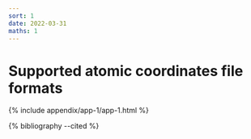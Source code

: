 ```yaml
---
sort: 1
date: 2022-03-31
maths: 1
---
```


# Supported atomic coordinates file formats

{% include appendix/app-1/app-1.html %}

{% bibliography --cited %}
